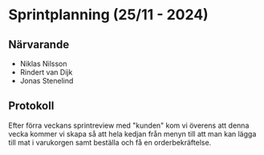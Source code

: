 # Sprintplanning (25/11 -  2024)

## Närvarande
* Niklas Nilsson
* Rindert van Dijk
* Jonas Stenelind

## Protokoll

Efter förra veckans sprintreview med "kunden" kom vi överens att denna vecka kommer vi skapa så att hela kedjan från menyn till att man kan lägga till mat i varukorgen samt beställa och få en orderbekräftelse.